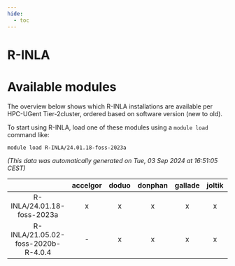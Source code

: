 ```yaml
---
hide:
  - toc
---
```


R-INLA
======

# Available modules


The overview below shows which R-INLA installations are available per HPC-UGent Tier-2cluster, ordered based on software version (new to old).

To start using R-INLA, load one of these modules using a `module load` command like:

```shell
module load R-INLA/24.01.18-foss-2023a
```

*(This data was automatically generated on Tue, 03 Sep 2024 at 16:51:05 CEST)*  

| |accelgor|doduo|donphan|gallade|joltik|shinx|skitty|
| :---: | :---: | :---: | :---: | :---: | :---: | :---: | :---: |
|R-INLA/24.01.18-foss-2023a|x|x|x|x|x|-|x|
|R-INLA/21.05.02-foss-2020b-R-4.0.4|-|x|x|x|x|-|x|
